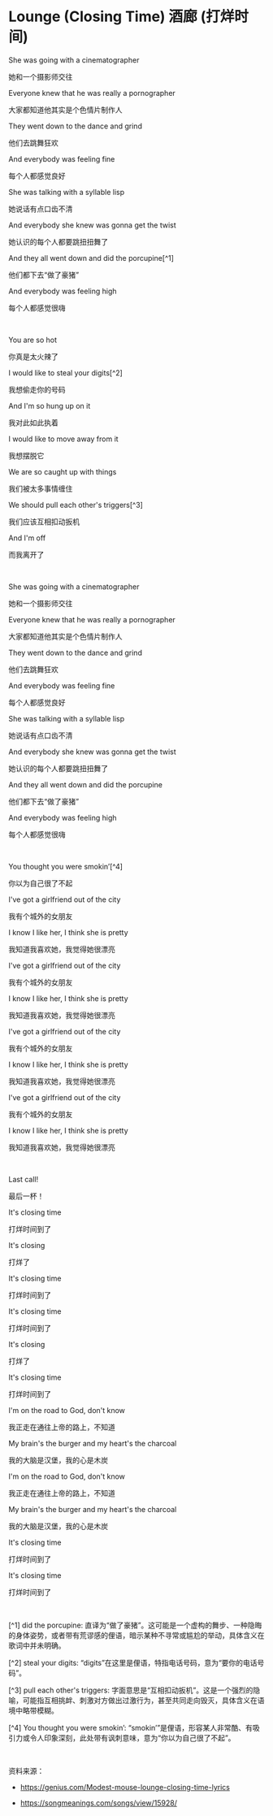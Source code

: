 # Lounge (Closing Time) 酒廊 (打烊时间)

She was going with a cinematographer

她和一个摄影师交往

Everyone knew that he was really a pornographer

大家都知道他其实是个色情片制作人

They went down to the dance and grind

他们去跳舞狂欢

And everybody was feeling fine

每个人都感觉良好

She was talking with a syllable lisp

她说话有点口齿不清

And everybody she knew was gonna get the twist

她认识的每个人都要跳扭扭舞了

And they all went down and did the porcupine[^1]

他们都下去“做了豪猪”

And everybody was feeling high

每个人都感觉很嗨

<br>

You are so hot

你真是太火辣了

I would like to steal your digits[^2]

我想偷走你的号码

And I'm so hung up on it

我对此如此执着

I would like to move away from it

我想摆脱它

We are so caught up with things

我们被太多事情缠住

We should pull each other's triggers[^3]

我们应该互相扣动扳机

And I'm off

而我离开了

<br>

She was going with a cinematographer

她和一个摄影师交往

Everyone knew that he was really a pornographer

大家都知道他其实是个色情片制作人

They went down to the dance and grind

他们去跳舞狂欢

And everybody was feeling fine

每个人都感觉良好

She was talking with a syllable lisp

她说话有点口齿不清

And everybody she knew was gonna get the twist

她认识的每个人都要跳扭扭舞了

And they all went down and did the porcupine

他们都下去“做了豪猪”

And everybody was feeling high

每个人都感觉很嗨

<br>

You thought you were smokin’[^4]

你以为自己很了不起

I've got a girlfriend out of the city

我有个城外的女朋友

I know I like her, I think she is pretty

我知道我喜欢她，我觉得她很漂亮

I've got a girlfriend out of the city

我有个城外的女朋友

I know I like her, I think she is pretty

我知道我喜欢她，我觉得她很漂亮

I've got a girlfriend out of the city

我有个城外的女朋友

I know I like her, I think she is pretty

我知道我喜欢她，我觉得她很漂亮

I've got a girlfriend out of the city

我有个城外的女朋友

I know I like her, I think she is pretty

我知道我喜欢她，我觉得她很漂亮

<br>

Last call!

最后一杯！

It's closing time

打烊时间到了

It's closing

打烊了

It's closing time

打烊时间到了

It's closing time

打烊时间到了

It's closing

打烊了

It's closing time

打烊时间到了

I'm on the road to God, don't know

我正走在通往上帝的路上，不知道

My brain's the burger and my heart's the charcoal

我的大脑是汉堡，我的心是木炭

I'm on the road to God, don't know

我正走在通往上帝的路上，不知道

My brain's the burger and my heart's the charcoal

我的大脑是汉堡，我的心是木炭

It's closing time

打烊时间到了

It's closing time

打烊时间到了

<br>

[^1] did the porcupine: 直译为“做了豪猪”。这可能是一个虚构的舞步、一种隐晦的身体姿势，或者带有荒谬感的俚语，暗示某种不寻常或尴尬的举动，具体含义在歌词中并未明确。

[^2] steal your digits: “digits”在这里是俚语，特指电话号码，意为“要你的电话号码”。

[^3] pull each other's triggers: 字面意思是“互相扣动扳机”。这是一个强烈的隐喻，可能指互相挑衅、刺激对方做出过激行为，甚至共同走向毁灭，具体含义在语境中略带模糊。

[^4] You thought you were smokin’: “smokin’”是俚语，形容某人非常酷、有吸引力或令人印象深刻，此处带有讽刺意味，意为“你以为自己很了不起”。

<br>

资料来源：

- https://genius.com/Modest-mouse-lounge-closing-time-lyrics

- https://songmeanings.com/songs/view/15928/

